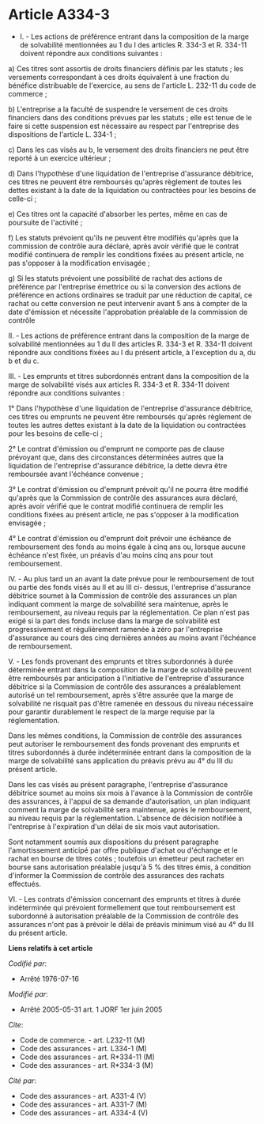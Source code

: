 # Article A334-3

- I. - Les actions de préférence entrant dans la composition de la marge de solvabilité mentionnées au 1 du I des articles R.
334-3 et R. 334-11 doivent répondre aux conditions suivantes :

a) Ces titres sont assortis de droits financiers définis par les statuts ; les versements correspondant à ces droits
équivalent à une fraction du bénéfice distribuable de l'exercice, au sens de l'article L. 232-11 du code de commerce ;

b) L'entreprise a la faculté de suspendre le versement de ces droits financiers dans des conditions prévues par les statuts ;
elle est tenue de le faire si cette suspension est nécessaire au respect par l'entreprise des dispositions de l'article L.
334-1 ;

c) Dans les cas visés au b, le versement des droits financiers ne peut être reporté à un exercice ultérieur ;

d) Dans l'hypothèse d'une liquidation de l'entreprise d'assurance débitrice, ces titres ne peuvent être remboursés qu'après
règlement de toutes les dettes existant à la date de la liquidation ou contractées pour les besoins de celle-ci ;

e) Ces titres ont la capacité d'absorber les pertes, même en cas de poursuite de l'activité ;

f) Les statuts prévoient qu'ils ne peuvent être modifiés qu'après que la commission de contrôle aura déclaré, après avoir
vérifié que le contrat modifié continuera de remplir les conditions fixées au présent article, ne pas s'opposer à la
modification envisagée ;

g) Si les statuts prévoient une possibilité de rachat des actions de préférence par l'entreprise émettrice ou si la
conversion des actions de préférence en actions ordinaires se traduit par une réduction de capital, ce rachat ou cette
conversion ne peut intervenir avant 5 ans à compter de la date d'émission et nécessite l'approbation préalable de la
commission de contrôle

II. - Les actions de préférence entrant dans la composition de la marge de solvabilité mentionnées au 1 du Il des articles R.
334-3 et R. 334-11 doivent répondre aux conditions fixées au I du présent article, à l'exception du a, du b et du c.

III. - Les emprunts et titres subordonnés entrant dans la composition de la marge de solvabilité visés aux articles R. 334-3
et R. 334-11 doivent répondre aux conditions suivantes :

1° Dans l'hypothèse d'une liquidation de l'entreprise d'assurance débitrice, ces titres ou emprunts ne peuvent être
remboursés qu'après règlement de toutes les autres dettes existant à la date de la liquidation ou contractées pour les
besoins de celle-ci ;

2° Le contrat d'émission ou d'emprunt ne comporte pas de clause prévoyant que, dans des circonstances déterminées autres que
la liquidation de l'entreprise d'assurance débitrice, la dette devra être remboursée avant l'échéance convenue ;

3° Le contrat d'émission ou d'emprunt prévoit qu'il ne pourra être modifié qu'après que la Commission de contrôle des
assurances aura déclaré, après avoir vérifié que le contrat modifié continuera de remplir les conditions fixées au présent
article, ne pas s'opposer à la modification envisagée ;

4° Le contrat d'émission ou d'emprunt doit prévoir une échéance de remboursement des fonds au moins égale à cinq ans ou,
lorsque aucune échéance n'est fixée, un préavis d'au moins cinq ans pour tout remboursement.

IV. - Au plus tard un an avant la date prévue pour le remboursement de tout ou partie des fonds visés au II et au III ci-
dessus, l'entreprise d'assurance débitrice soumet à la Commission de contrôle des assurances un plan indiquant comment la
marge de solvabilité sera maintenue, après le remboursement, au niveau requis par la réglementation. Ce plan n'est pas exigé
si la part des fonds incluse dans la marge de solvabilité est progressivement et régulièrement ramenée à zéro par
l'entreprise d'assurance au cours des cinq dernières années au moins avant l'échéance de remboursement.

V. - Les fonds provenant des emprunts et titres subordonnés à durée déterminée entrant dans la composition de la marge de
solvabilité peuvent être remboursés par anticipation à l'initiative de l'entreprise d'assurance débitrice si la Commission de
contrôle des assurances a préalablement autorisé un tel remboursement, après s'être assurée que la marge de solvabilité ne
risquait pas d'être ramenée en dessous du niveau nécessaire pour garantir durablement le respect de la marge requise par la
réglementation.

Dans les mêmes conditions, la Commission de contrôle des assurances peut autoriser le remboursement des fonds provenant des
emprunts et titres subordonnés à durée indéterminée entrant dans la composition de la marge de solvabilité sans application
du préavis prévu au 4° du III du présent article.

Dans les cas visés au présent paragraphe, l'entreprise d'assurance débitrice soumet au moins six mois à l'avance à la
Commission de contrôle des assurances, à l'appui de sa demande d'autorisation, un plan indiquant comment la marge de
solvabilité sera maintenue, après le remboursement, au niveau requis par la réglementation. L'absence de décision notifiée à
l'entreprise à l'expiration d'un délai de six mois vaut autorisation.

Sont notamment soumis aux dispositions du présent paragraphe l'amortissement anticipé par offre publique d'achat ou d'échange
et le rachat en bourse de titres cotés ; toutefois un émetteur peut racheter en bourse sans autorisation préalable jusqu'à 5
% des titres émis, à condition d'informer la Commission de contrôle des assurances des rachats effectués.

VI. - Les contrats d'émission concernant des emprunts et titres à durée indéterminée qui prévoient formellement que tout
remboursement est subordonné à autorisation préalable de la Commission de contrôle des assurances n'ont pas à prévoir le
délai de préavis minimum visé au 4° du III du présent article.

**Liens relatifs à cet article**

_Codifié par_:

  - Arrêté 1976-07-16

_Modifié par_:

  - Arrêté 2005-05-31 art. 1 JORF 1er juin 2005

_Cite_:

  - Code de commerce. - art. L232-11 (M)
  - Code des assurances - art. L334-1 (M)
  - Code des assurances - art. R*334-11 (M)
  - Code des assurances - art. R*334-3 (M)

_Cité par_:

  - Code des assurances - art. A331-4 (V)
  - Code des assurances - art. A331-7 (M)
  - Code des assurances - art. A334-4 (V)
